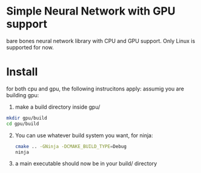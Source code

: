 # Simple Neural Network with GPU support
bare bones neural network library with CPU and GPU support.
Only Linux is supported for now.

# Install

for both cpu and gpu, the following instrucitons apply:
assumig you are building gpu: 
1. make a build directory inside gpu/
  ```bash
  mkdir gpu/build
  cd gpu/build
  ```
2. You can use whatever build system you want, for ninja:
   ```bash
   cmake .. -GNinja -DCMAKE_BUILD_TYPE=Debug
   ninja
   ```
3. a main executable should now be in your build/ directory
